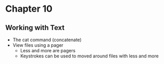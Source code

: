 # Chapter 10

## Working with Text
* The cat command (concatenate)
* View files using a pager
    *   Less and more are pagers
    * Keystrokes can be used to moved around files with less and more

